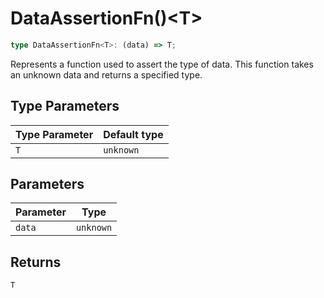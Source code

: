 # DataAssertionFn()\<T\>

```ts
type DataAssertionFn<T>: (data) => T;
```

Represents a function used to assert the type of data.
This function takes an unknown data and returns a specified type.

## Type Parameters

| Type Parameter | Default type |
| ------ | ------ |
| `T` | `unknown` |

## Parameters

| Parameter | Type |
| ------ | ------ |
| `data` | `unknown` |

## Returns

`T`
